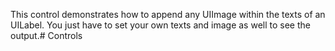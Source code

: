 This control demonstrates how to append any UIImage within the texts of an UILabel. You just have to set your own texts and image as well to see the output.# Controls
